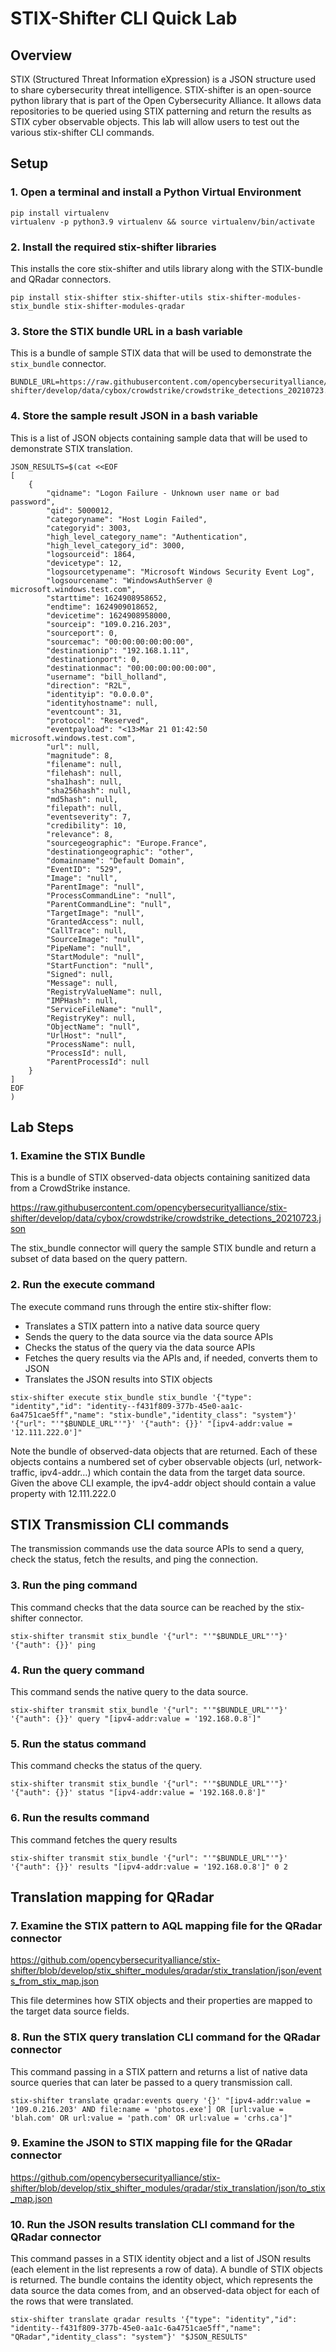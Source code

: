 # STIX-Shifter CLI Quick Lab

## Overview

STIX (Structured Threat Information eXpression) is a JSON structure used to share cybersecurity threat intelligence. STIX-shifter is an open-source python library that is part of the Open Cybersecurity Alliance. It allows data repositories to be queried using STIX patterning and return the results as STIX cyber observable objects. This lab will allow users to test out the various stix-shifter CLI commands.

## Setup

### 1. Open a terminal and install a Python Virtual Environment

```
pip install virtualenv
virtualenv -p python3.9 virtualenv && source virtualenv/bin/activate
```

### 2. Install the required stix-shifter libraries

This installs the core stix-shifter and utils library along with the STIX-bundle and QRadar connectors.

```
pip install stix-shifter stix-shifter-utils stix-shifter-modules-stix_bundle stix-shifter-modules-qradar
```

### 3. Store the STIX bundle URL in a bash variable

This is a bundle of sample STIX data that will be used to demonstrate the `stix_bundle` connector.

```
BUNDLE_URL=https://raw.githubusercontent.com/opencybersecurityalliance/stix-shifter/develop/data/cybox/crowdstrike/crowdstrike_detections_20210723.json
```

### 4. Store the sample result JSON in a bash variable

This is a list of JSON objects containing sample data that will be used to demonstrate STIX translation.

```
JSON_RESULTS=$(cat <<EOF 
[
    {
        "qidname": "Logon Failure - Unknown user name or bad password",
        "qid": 5000012,
        "categoryname": "Host Login Failed",
        "categoryid": 3003,
        "high_level_category_name": "Authentication",
        "high_level_category_id": 3000,
        "logsourceid": 1864,
        "devicetype": 12,
        "logsourcetypename": "Microsoft Windows Security Event Log",
        "logsourcename": "WindowsAuthServer @ microsoft.windows.test.com",
        "starttime": 1624908958652,
        "endtime": 1624909018652,
        "devicetime": 1624908958000,
        "sourceip": "109.0.216.203",
        "sourceport": 0,
        "sourcemac": "00:00:00:00:00:00",
        "destinationip": "192.168.1.11",
        "destinationport": 0,
        "destinationmac": "00:00:00:00:00:00",
        "username": "bill_holland",
        "direction": "R2L",
        "identityip": "0.0.0.0",
        "identityhostname": null,
        "eventcount": 31,
        "protocol": "Reserved",
        "eventpayload": "<13>Mar 21 01:42:50 microsoft.windows.test.com",
        "url": null,
        "magnitude": 8,
        "filename": null,
        "filehash": null,
        "sha1hash": null,
        "sha256hash": null,
        "md5hash": null,
        "filepath": null,
        "eventseverity": 7,
        "credibility": 10,
        "relevance": 8,
        "sourcegeographic": "Europe.France",
        "destinationgeographic": "other",
        "domainname": "Default Domain",
        "EventID": "529",
        "Image": "null",
        "ParentImage": "null",
        "ProcessCommandLine": "null",
        "ParentCommandLine": "null",
        "TargetImage": "null",
        "GrantedAccess": null,
        "CallTrace": null,
        "SourceImage": "null",
        "PipeName": "null",
        "StartModule": "null",
        "StartFunction": "null",
        "Signed": null,
        "Message": null,
        "RegistryValueName": null,
        "IMPHash": null,
        "ServiceFileName": "null",
        "RegistryKey": null,
        "ObjectName": "null",
        "UrlHost": "null",
        "ProcessName": null,
        "ProcessId": null,
        "ParentProcessId": null
    }
]
EOF
)
```

## Lab Steps

### 1. Examine the STIX Bundle

This is a bundle of STIX observed-data objects containing sanitized data from a CrowdStrike instance.

https://raw.githubusercontent.com/opencybersecurityalliance/stix-shifter/develop/data/cybox/crowdstrike/crowdstrike_detections_20210723.json

The stix_bundle connector will query the sample STIX bundle and return a subset of data based on the query pattern.

### 2. Run the execute command

The execute command runs through the entire stix-shifter flow:

-	Translates a STIX pattern into a native data source query
-	Sends the query to the data source via the data source APIs
-	Checks the status of the query via the data source APIs
-	Fetches the query results via the APIs and, if needed, converts them to JSON
-	Translates the JSON results into STIX objects

```
stix-shifter execute stix_bundle stix_bundle '{"type": "identity","id": "identity--f431f809-377b-45e0-aa1c-6a4751cae5ff","name": "stix-bundle","identity_class": "system"}' '{"url": "'"$BUNDLE_URL"'"}' '{"auth": {}}' "[ipv4-addr:value = '12.111.222.0']"
```

Note the bundle of observed-data objects that are returned. Each of these objects contains a numbered set of cyber observable objects (url, network-traffic, ipv4-addr…) which contain the data from the target data source. Given the above CLI example, the ipv4-addr object should contain a value property with 12.111.222.0


## STIX Transmission CLI commands

The transmission commands use the data source APIs to send a query, check the status, fetch the results, and ping the connection.

### 3. Run the ping command

This command checks that the data source can be reached by the stix-shifter connector.

```
stix-shifter transmit stix_bundle '{"url": "'"$BUNDLE_URL"'"}' '{"auth": {}}' ping
```

### 4. Run the query command

This command sends the native query to the data source.

```
stix-shifter transmit stix_bundle '{"url": "'"$BUNDLE_URL"'"}' '{"auth": {}}' query "[ipv4-addr:value = '192.168.0.8']"
```

### 5. Run the status command 

This command checks the status of the query.


```
stix-shifter transmit stix_bundle '{"url": "'"$BUNDLE_URL"'"}' '{"auth": {}}' status "[ipv4-addr:value = '192.168.0.8']"
```

### 6. Run the results command

This command fetches the query results


```
stix-shifter transmit stix_bundle '{"url": "'"$BUNDLE_URL"'"}' '{"auth": {}}' results "[ipv4-addr:value = '192.168.0.8']" 0 2
```

## Translation mapping for QRadar


### 7. Examine the STIX pattern to AQL mapping file for the QRadar connector

https://github.com/opencybersecurityalliance/stix-shifter/blob/develop/stix_shifter_modules/qradar/stix_translation/json/events_from_stix_map.json

This file determines how STIX objects and their properties are mapped to the target data source fields. 

### 8. Run the STIX query translation CLI command for the QRadar connector

This command passing in a STIX pattern and returns a list of native data source queries that can later be passed to a query transmission call.

```
stix-shifter translate qradar:events query '{}' "[ipv4-addr:value = '109.0.216.203' AND file:name = 'photos.exe'] OR [url:value = 'blah.com' OR url:value = 'path.com' OR url:value = 'crhs.ca']"
```


### 9. Examine the JSON to STIX mapping file for the QRadar connector

https://github.com/opencybersecurityalliance/stix-shifter/blob/develop/stix_shifter_modules/qradar/stix_translation/json/to_stix_map.json


### 10. Run the JSON results translation CLI command for the QRadar connector

This command passes in a STIX identity object and a list of JSON results (each element in the list represents a row of data). A bundle of STIX objects is returned. The bundle contains the identity object, which represents the data source the data comes from, and an observed-data object for each of the rows that were translated.
```
stix-shifter translate qradar results '{"type": "identity","id": "identity--f431f809-377b-45e0-aa1c-6a4751cae5ff","name": "QRadar","identity_class": "system"}' "$JSON_RESULTS"
```



